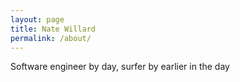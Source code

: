 ```yaml
---
layout: page
title: Nate Willard
permalink: /about/
---
```


Software engineer by day, surfer by earlier in the day












